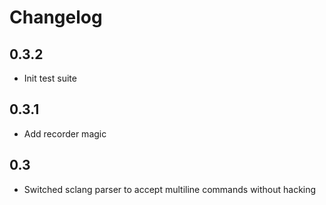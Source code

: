 # Changelog

## 0.3.2

* Init test suite

## 0.3.1

* Add recorder magic

## 0.3

* Switched sclang parser to accept multiline commands without hacking
